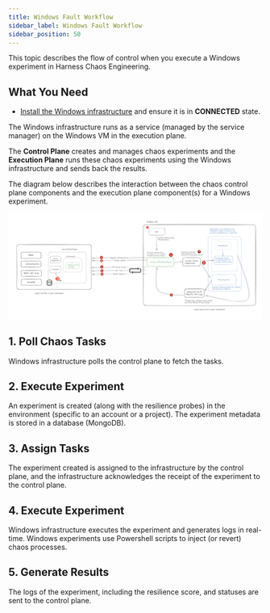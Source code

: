 ```yaml
---
title: Windows Fault Workflow 
sidebar_label: Windows Fault Workflow 
sidebar_position: 50
---
```


This topic describes the flow of control when you execute a Windows experiment in Harness Chaos Engineering.

## What You Need
- [Install the Windows infrastructure](https://developer.harness.io/docs/chaos-engineering/use-harness-ce/infrastructures/types/legacy-infra/windows#prerequisites-to-install-infrastructure) and ensure it is in **CONNECTED** state.

The Windows infrastructure runs as a service (managed by the service manager) on the Windows VM in the execution plane.

The **Control Plane** creates and manages chaos experiments and the **Execution Plane** runs these chaos experiments using the Windows infrastructure and sends back the results.

The diagram below describes the interaction between the chaos control plane components and the execution plane component(s) for a Windows experiment. 

![windows fault flow](../static/how-stuff-works/windows-workflow.png)

## 1. Poll Chaos Tasks

Windows infrastructure polls the control plane to fetch the tasks. 

## 2. Execute Experiment 

An experiment is created (along with the resilience probes) in the environment (specific to an account or a project). The experiment metadata is stored in a database (MongoDB).

## 3. Assign Tasks

The experiment created is assigned to the infrastructure by the control plane, and the infrastructure acknowledges the receipt of the experiment to the control plane.

## 4. Execute Experiment

Windows infrastructure executes the experiment and generates logs in real-time. Windows experiments use Powershell scripts to inject (or revert) chaos processes.

## 5. Generate Results

The logs of the experiment, including the resilience score, and statuses are sent to the control plane.